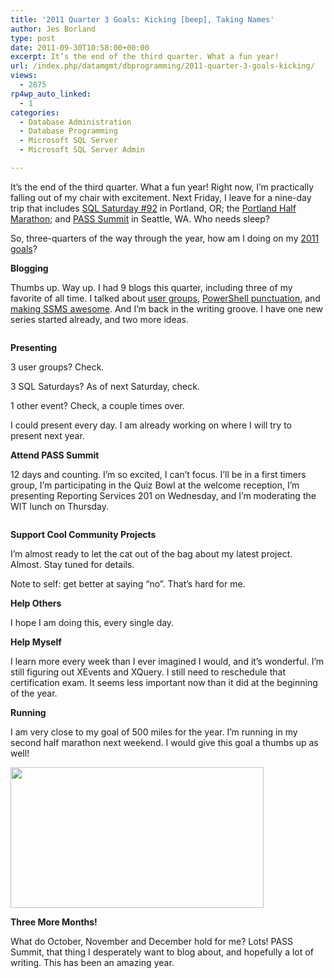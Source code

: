 ```yaml
---
title: '2011 Quarter 3 Goals: Kicking [beep], Taking Names'
author: Jes Borland
type: post
date: 2011-09-30T10:58:00+00:00
excerpt: It’s the end of the third quarter. What a fun year!
url: /index.php/datamgmt/dbprogramming/2011-quarter-3-goals-kicking/
views:
  - 2875
rp4wp_auto_linked:
  - 1
categories:
  - Database Administration
  - Database Programming
  - Microsoft SQL Server
  - Microsoft SQL Server Admin

---
```

It’s the end of the third quarter. What a fun year! Right now, I’m practically falling out of my chair with excitement. Next Friday, I leave for a nine-day trip that includes [SQL Saturday #92][1] in Portland, OR; the [Portland Half Marathon][2]; and [PASS Summit][3] in Seattle, WA. Who needs sleep? 

So, three-quarters of the way through the year, how am I doing on my [2011 goals][4]? 

**Blogging** 

Thumbs up. Way up. I had 9 blogs this quarter, including three of my favorite of all time. I talked about [user groups][5], [PowerShell punctuation][6], and [making SSMS awesome][7]. And I’m back in the writing groove. I have one new series started already, and two more ideas. 

<p align="center">
  <img src="http://farm1.static.flickr.com/23/24720422_1453032576.jpg" alt="" title="" />
</p>

**Presenting** 

3 user groups? Check.
  
3 SQL Saturdays? As of next Saturday, check.
  
1 other event? Check, a couple times over. 

I could present every day. I am already working on where I will try to present next year. 

**Attend PASS Summit** 

12 days and counting. I’m so excited, I can’t focus. I’ll be in a first timers group, I’m participating in the Quiz Bowl at the welcome reception, I’m presenting Reporting Services 201 on Wednesday, and I’m moderating the WIT lunch on Thursday. 

<p align="center">
  <img src="/wp-content/uploads/users/grrlgeek/PASS_2011_SpeakingButton_180x180-black.png?mtime=1312531636" alt="" title="" />
</p>

**Support Cool Community Projects** 

I’m almost ready to let the cat out of the bag about my latest project. Almost. Stay tuned for details. 

Note to self: get better at saying “no”. That’s hard for me. 

**Help Others** 

I hope I am doing this, every single day.

**Help Myself** 

I learn more every week than I ever imagined I would, and it’s wonderful. I’m still figuring out XEvents and XQuery. I still need to reschedule that certification exam. It seems less important now than it did at the beginning of the year. 

**Running** 

I am very close to my goal of 500 miles for the year. I’m running in my second half marathon next weekend. I would give this goal a thumbs up as well! 

<div class="image_block">
  <a href="/wp-content/uploads/blogs/All/runningshoes.jpg?mtime=1317387489"><img alt="" src="/wp-content/uploads/blogs/All/runningshoes.jpg?mtime=1317387489" width="405" height="225" /></a>
</div>

**Three More Months!** 

What do October, November and December hold for me? Lots! PASS Summit, that thing I desperately want to blog about, and hopefully a lot of writing. This has been an amazing year.

 [1]: http://sqlsaturday.com/92/eventhome.aspx
 [2]: http://www.portlandmarathon.org/
 [3]: http://www.sqlpass.org/summit/2011/
 [4]: /index.php/DataMgmt/DataDesign/2011-goals-bring-it-on
 [5]: /index.php/All/?p=1313
 [6]: /index.php/All/?p=1346
 [7]: /index.php/All/?p=1414
